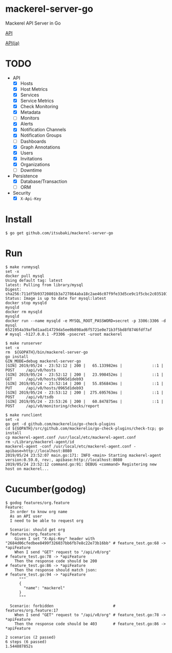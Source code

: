 # mackerel-server-go
Mackerel API Server in Go

[API](https://mackerel.io/api-docs/)

[API(ja)](https://mackerel.io/ja/api-docs/)


# TODO

 - API
   - [x] Hosts
   - [x] Host Metrics
   - [x] Services
   - [x] Service Metrics
   - [x] Check Monitoring
   - [x] Metadata
   - [ ] Monitors
   - [x] Alerts
   - [x] Notification Channels
   - [x] Notification Groups
   - [ ] Dashboards
   - [x] Graph Annotations
   - [x] Users
   - [x] Invitations
   - [x] Organizations
   - [ ] Downtime
 - Persistence
   - [x] Database/Transaction
   - [ ] ORM
 - Security
   - [x] `X-Api-Key`

# Install

```
$ go get github.com/itsubaki/mackerel-server-go
```

# Run

```
$ make runmysql
set -x
docker pull mysql
Using default tag: latest
latest: Pulling from library/mysql
Digest: sha256:711df5b93720801b3a727864aba18c2ae46c07f9fe33d5ce9c1f5cbc2c035101
Status: Image is up to date for mysql:latest
docker stop mysqld
mysqld
docker rm mysqld
mysqld
docker run --name mysqld -e MYSQL_ROOT_PASSWORD=secret -p 3306:3306 -d mysql
6521954a39afbd1aad14729da5ee0b898ad6f5721e0e71b3f5bd8f8746fdf7af
# mysql -h127.0.0.1 -P3306 -psecret -uroot mackerel
```

```
$ make runserver
set -x
rm  ${GOPATH}/bin/mackerel-server-go
go install
GIN_MODE=debug mackerel-server-go
[GIN] 2019/05/24 - 23:52:12 | 200 |   65.133982ms |             ::1 | POST     /api/v0/hosts
[GIN] 2019/05/24 - 23:52:12 | 200 |   23.998452ms |             ::1 | GET      /api/v0/hosts/0965d1deb93
[GIN] 2019/05/24 - 23:52:14 | 200 |   55.856843ms |             ::1 | PUT      /api/v0/hosts/0965d1deb93
[GIN] 2019/05/24 - 23:53:12 | 200 |  275.695763ms |             ::1 | POST     /api/v0/tsdb
[GIN] 2019/05/24 - 23:53:26 | 200 |   60.847875ms |             ::1 | POST     /api/v0/monitoring/checks/report
```

```
$ make runclient
set -x
go get -d github.com/mackerelio/go-check-plugins
cd ${GOPATH}/src/github.com/mackerelio/go-check-plugins/check-tcp; go install
cp mackerel-agent.conf /usr/local/etc/mackerel-agent.conf
rm ~/Library/mackerel-agent/id
mackerel-agent -conf /usr/local/etc/mackerel-agent.conf -apibase=http://localhost:8080
2019/05/24 23:52:07 main.go:171: INFO <main> Starting mackerel-agent version:0.59.0, rev:, apibase:http://localhost:8080
2019/05/24 23:52:12 command.go:91: DEBUG <command> Registering new host on mackerel...
```

# Cucumber(godog)

```
$ godog features/org.feature 
Feature:
  In order to know org name
  As an API user
  I need to be able to request org

  Scenario: should get org                                                             # features/org.feature:6
    Given I set "X-Api-Key" header with "2684d06cfedbee8499f326037bb6fb7e8c22e73b16bb" # feature_test.go:68 -> *apiFeature
    When I send "GET" request to "/api/v0/org"                                         # feature_test.go:78 -> *apiFeature
    Then the response code should be 200                                               # feature_test.go:86 -> *apiFeature
    Then the response should match json:                                               # feature_test.go:94 -> *apiFeature
      """
      {
        "name": "mackerel"
      }
      """

  Scenario: forbidden                          # features/org.feature:17
    When I send "GET" request to "/api/v0/org" # feature_test.go:78 -> *apiFeature
    Then the response code should be 403       # feature_test.go:86 -> *apiFeature

2 scenarios (2 passed)
6 steps (6 passed)
1.544887852s
```
